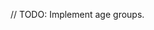 <!--TODO: Write cloud function making Tide invisible after expiryDate-->
<!--TODO: Write cloud function priming this Tide for deletion after deletionDate-->
<!--TODO: Define method for unblocking users in UserRepository.-->
<!--TODO: TODO: Display blocked users view in BlockedUsersView (from SettingsView).-->
<!--TODO: // TODO: Implement in-app Forgot password for email.-->
<!--TODO: Implement phone auth.
// TODO: Implement Google auth.
// TODO: Implement Apple auth.-->
// TODO: Implement age groups.
